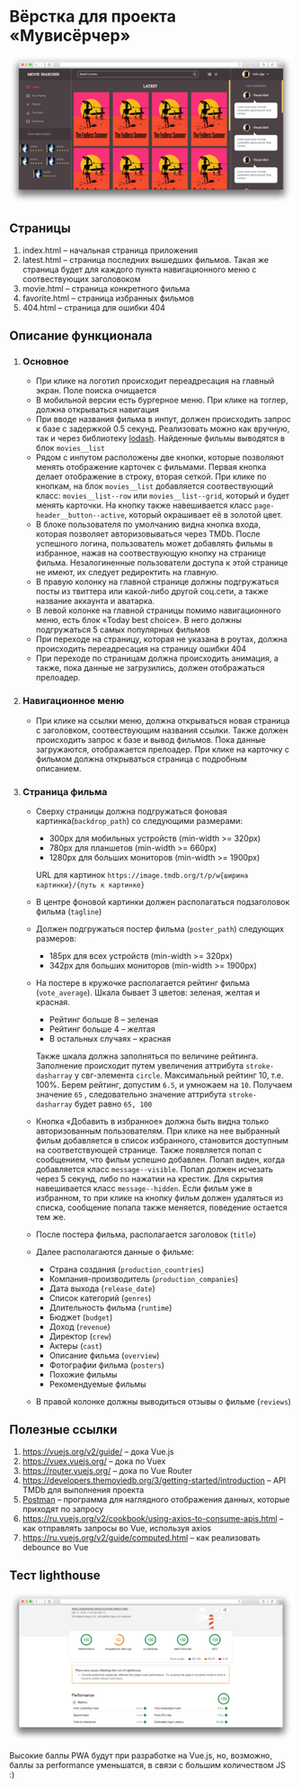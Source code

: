 # Вёрстка для проекта «Мувисёрчер»

<img src="mockup/mockup.png">

## Страницы
1. index.html – начальная страница приложения
2. latest.html – страница последних вышедших фильмов. Такая же страница будет для каждого пункта навигационного меню с соотвествующих заголовоком
3. movie.html – страница конкретного фильма
4. favorite.html – страница избранных фильмов
5. 404.html – страница для ошибки 404

## Описание функционала
1. ### Основное
    * При клике на логотип происходит переадресация на главный экран. Поле поиска очищается
    * В мобильной версии есть бургерное меню. При клике на тоглер, должна открываться навигация
    * При вводе названия фильма в инпут, должен происходить запрос к базе с задержкой 0.5 секунд. Реализовать можно как вручную, так и через библиотеку [lodash](https://www.npmjs.com/package/lodash.debounce). Найденные фильмы выводятся в блок ```movies__list```
    * Рядом с инпутом расположены две кнопки, которые позволяют менять отображение карточек с фильмами. Первая кнопка делает отображение в строку, вторая сеткой. При клике по кнопкам, на блок ```movies__list``` добавляется соотвествующий класс: ```movies__list--row``` или ```movies__list--grid```, который и будет менять карточки. На кнопку также навешивается класс ```page-header__button--active```, который окрашивает её в золотой цвет.
    * В блоке пользователя по умолчанию видна кнопка входа, которая позволяет авторизовываться через TMDb. После успешного логина, пользователь может добавлять фильмы в избранное, нажав на соотвествующую кнопку на странице фильма. Незалогиненные пользователи доступа к этой странице не имеют, их следует редиректить на главную.
    * В правую колонку на главной странице должны подгружаться посты из твиттера или какой-либо другой соц.сети, а также название аккаунта и аватарка.
    * В левой колонке на главной страницы помимо навигационного меню, есть блок «Today best choice». В него должны подгружаться 5 самых популярных фильмов 
    * При переходе на страницу, которая не указана в роутах, должна происходить переадресация на страницу ошибки 404
    * При переходе по страницам должна происходить анимация, а также, пока данные не загрузились, должен отображаться прелоадер.
2. ### Навигационное меню
    * При клике на ссылки меню, должна открываться новая страница с заголовком, соотвествующим названия ссылки. Также должен происходить запрос к базе и вывод фильмов. Пока данные загружаются, отображается прелоадер. При клике на карточку с фильмом должна открываться страница с подробным описанием.      
3. ### Страница фильма
    * Сверху страницы должна подгружаться фоновая картинка(```backdrop_path```) со следующими размерами:
      * 300px для мобильных устройств (min-width >= 320px)
      * 780px для планшетов (min-width >= 660px)
      * 1280px для больших мониторов (min-width >= 1900px)
      
      URL для картинок ```https://image.tmdb.org/t/p/w{ширина картинки}/{путь к картинке}```   
    * В центре фоновой картинки должен располагаться подзаголовок фильма (```tagline```) 
    * Должен подгружаться постер фильма (```poster_path```) следующих размеров:
      * 185px для всех устройств (min-width >= 320px)
      * 342px для больших мониторов (min-width >= 1900px)
    * На постере в кружочке располагается рейтинг фильма (```vote_average```). Шкала бывает 3 цветов: зеленая, желтая и красная.
      * Рейтинг больше 8 – зеленая
      * Рейтинг больше 4 – желтая
      * В остальных случаях – красная

      Также шкала должна заполняться по величине рейтинга. Заполнение происходит путем увеличения аттрибута ```stroke-dasharray``` у свг-элемента ```circle```. Максимальный рейтинг 10, т.е. 100%. Берем рейтинг, допустим ```6.5```, и умножаем на ```10```. Получаем значение ```65``` , следовательно значение аттрибута ```stroke-dasharray``` будет равно ```65, 100```
    *  Кнопка «Добавить в избранное» должна быть видна только авторизованным пользователям. При клике на нее выбранный фильм добавляется в список избранного, становится доступным на соответствующей странице. Также появляется попап с сообщением, что фильм успешно добавлен. Попап виден, когда добавляется класс ```message--visible```. Попап должен исчезать через 5 секунд, либо по нажатии на крестик. Для скрытия навешивается класс ```message--hidden```. Если фильм уже в избранном, то при клике на кнопку фильм должен удаляться из списка, сообщение попапа также меняется, поведение остается тем же.
    * После постера фильма, располагается заголовок (```title```)
    * Далее располагаются данные о фильме:
      * Страна создания (```production_countries```)
      * Компания-производитель (```production_companies```)
      * Дата выхода (```release_date```)
      * Список категорий (```genres```)
      * Длительность фильма (```runtime```)
      * Бюджет (```budget```)
      * Доход (```revenue```)
      * Директор (```crew```)
      * Актеры (```cast```)
      * Описание фильма (```overview```)
      * Фотографии фильма (```posters```)
      * Похожие фильмы
      * Рекомендуемые фильмы
      
    * В правой колонке должны выводиться отзывы о фильме (```reviews```)  
    
    
## Полезные ссылки
1. https://vuejs.org/v2/guide/ – дока Vue.js
2. https://vuex.vuejs.org/ – дока по Vuex
3. https://router.vuejs.org/ – дока по Vue Router
4. https://developers.themoviedb.org/3/getting-started/introduction – API TMDb для выполнения проекта
5. [Postman](https://www.getpostman.com/) – программа для наглядного отображения данных, которые приходят по запросу
6. https://ru.vuejs.org/v2/cookbook/using-axios-to-consume-apis.html – как отправлять запросы во Vue, используя axios
7. https://ru.vuejs.org/v2/guide/computed.html – как реализовать debounce во Vue

## Тест lighthouse

<img src="mockup/test.png">

Высокие баллы PWA будут при разработке на Vue.js, но, возможно, баллы за performance уменьшатся, в связи с большим количеством JS :)
